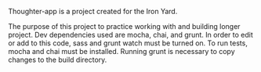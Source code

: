 Thoughter-app is a project created for the Iron Yard.

The purpose of this project to practice working with and building longer project.  Dev dependencies used are mocha, chai, and grunt. In order to edit or add to this code, sass and grunt watch must be turned on. To run tests, mocha and chai must be installed.  Running grunt is necessary to copy changes to the build directory.  
